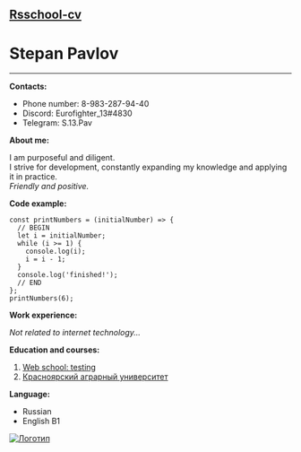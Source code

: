 **[Rsschool-cv](https://github.com/Showmeyourbobs/rsschool-cv)**
-
**Stepan Pavlov**
=
---

**Contacts:**
- Phone number: 8-983-287-94-40
- Discord: Eurofighter_13#4830
- Telegram: S.13.Pav

**About me:**


I am purposeful and diligent.\
I strive for development, constantly expanding my knowledge and applying it in practice.\
*Friendly and positive.*

**Code example:**

```
const printNumbers = (initialNumber) => {
  // BEGIN
  let i = initialNumber;
  while (i >= 1) {
    console.log(i);
    i = i - 1;
  }
  console.log('finished!');
  // END
};
printNumbers(6);
```

**Work experience:**

*Not related to internet technology...*

**Education and courses:**

1. [Web school: testing](https://www.learnqa.ru)
2. [Красноярский аграрный университет](http://www.kgau.ru)

**Language:**

- Russian
- English B1

[![Логотип](https://app.rs.school/static/images/logo-rsschool3.png)](https://rs.school)